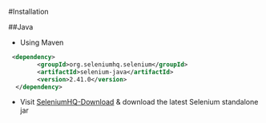 #Installation

##Java

- Using Maven
```xml
 <dependency>
        <groupId>org.seleniumhq.selenium</groupId>
        <artifactId>selenium-java</artifactId>
        <version>2.41.0</version>
  </dependency> 
```  

- Visit [SeleniumHQ-Download](http://www.seleniumhq.org/download/) & download the latest Selenium standalone jar


